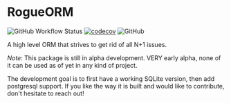 # RogueORM

![GitHub Workflow Status](https://img.shields.io/github/actions/workflow/status/MaxDude132/RogueORM/python-package.yml?branch=main)
[![codecov](https://codecov.io/gh/MaxDude132/RogueORM/branch/main/graph/badge.svg?token=U7DKE4S8SV)](https://codecov.io/gh/MaxDude132/RogueORM)
![GitHub](https://img.shields.io/github/license/MaxDude132/RogueORM)

 A high level ORM that strives to get rid of all N+1 issues.

_Note_: This package is still in alpha development. VERY early alpha, none of it can be used as of yet in any kind of project.

The development goal is to first have a working SQLite version, then add postgresql support. If you like the way it is built and would like to contribute, don't hesitate to reach out!
